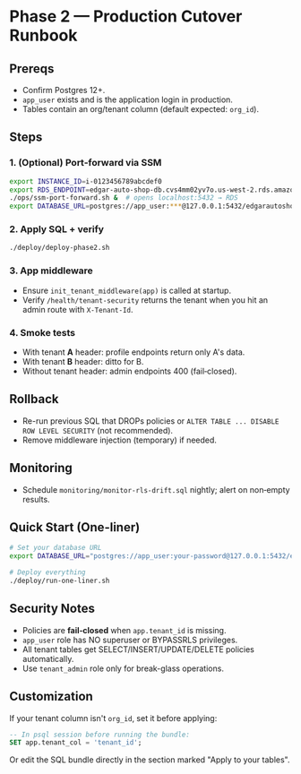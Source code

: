 # Phase 2 — Production Cutover Runbook

## Prereqs

- Confirm Postgres 12+.
- `app_user` exists and is the application login in production.
- Tables contain an org/tenant column (default expected: `org_id`).

## Steps

### 1. (Optional) Port‑forward via SSM

```bash
export INSTANCE_ID=i-0123456789abcdef0
export RDS_ENDPOINT=edgar-auto-shop-db.cvs4mm02yv7o.us-west-2.rds.amazonaws.com
./ops/ssm-port-forward.sh &  # opens localhost:5432 → RDS
export DATABASE_URL=postgres://app_user:***@127.0.0.1:5432/edgarautoshop
```

### 2. Apply SQL + verify

```bash
./deploy/deploy-phase2.sh
```

### 3. App middleware

* Ensure `init_tenant_middleware(app)` is called at startup.
* Verify `/health/tenant-security` returns the tenant when you hit an admin route with `X-Tenant-Id`.

### 4. Smoke tests

* With tenant **A** header: profile endpoints return only A's data.
* With tenant **B** header: ditto for B.
* Without tenant header: admin endpoints 400 (fail‑closed).

## Rollback

* Re-run previous SQL that DROPs policies or `ALTER TABLE ... DISABLE ROW LEVEL SECURITY` (not recommended).
* Remove middleware injection (temporary) if needed.

## Monitoring

* Schedule `monitoring/monitor-rls-drift.sql` nightly; alert on non‑empty results.

## Quick Start (One-liner)

```bash
# Set your database URL
export DATABASE_URL="postgres://app_user:your-password@127.0.0.1:5432/edgarautoshop"

# Deploy everything
./deploy/run-one-liner.sh
```

## Security Notes

* Policies are **fail‑closed** when `app.tenant_id` is missing.
* `app_user` role has NO superuser or BYPASSRLS privileges.
* All tenant tables get SELECT/INSERT/UPDATE/DELETE policies automatically.
* Use `tenant_admin` role only for break-glass operations.

## Customization

If your tenant column isn't `org_id`, set it before applying:

```sql
-- In psql session before running the bundle:
SET app.tenant_col = 'tenant_id';
```

Or edit the SQL bundle directly in the section marked "Apply to your tables".
